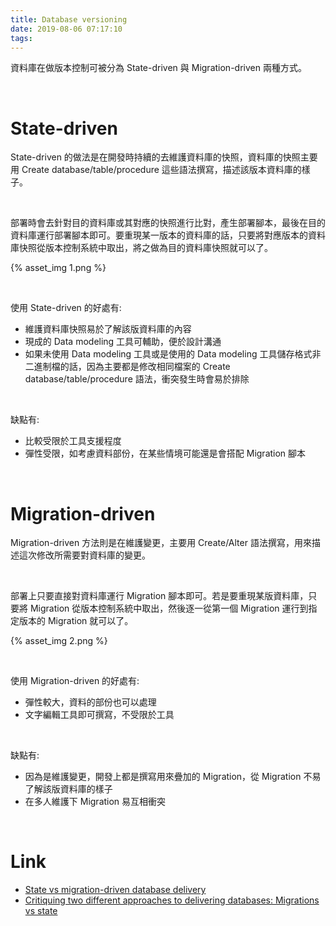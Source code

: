 ```yaml
---
title: Database versioning
date: 2019-08-06 07:17:10
tags:
---
```


資料庫在做版本控制可被分為 State-driven 與 Migration-driven 兩種方式。  

<!-- More -->

</br>


State-driven
=============

State-driven 的做法是在開發時持續的去維護資料庫的快照，資料庫的快照主要用 Create database/table/procedure 這些語法撰寫，描述該版本資料庫的樣子。

</br>


部署時會去針對目的資料庫或其對應的快照進行比對，產生部署腳本，最後在目的資料庫運行部署腳本即可。要重現某一版本的資料庫的話，只要將對應版本的資料庫快照從版本控制系統中取出，將之做為目的資料庫快照就可以了。  

{% asset_img 1.png %}

</br>


使用 State-driven 的好處有:
- 維護資料庫快照易於了解該版資料庫的內容
- 現成的 Data modeling 工具可輔助，便於設計溝通
- 如果未使用 Data modeling 工具或是使用的 Data modeling 工具儲存格式非二進制檔的話，因為主要都是修改相同檔案的 Create database/table/procedure 語法，衝突發生時會易於排除

</br>

缺點有:  
- 比較受限於工具支援程度
- 彈性受限，如考慮資料部份，在某些情境可能還是會搭配 Migration 腳本

</br>


Migration-driven
================

Migration-driven 方法則是在維護變更，主要用 Create/Alter 語法撰寫，用來描述這次修改所需要對資料庫的變更。  

</br>


部署上只要直接對資料庫運行 Migration 腳本即可。若是要重現某版資料庫，只要將 Migration 從版本控制系統中取出，然後逐一從第一個 Migration 運行到指定版本的 Migration 就可以了。

{% asset_img 2.png %}

</br>


使用 Migration-driven 的好處有:  
- 彈性較大，資料的部份也可以處理
- 文字編輯工具即可撰寫，不受限於工具

</br>


缺點有:  
- 因為是維護變更，開發上都是撰寫用來疊加的 Migration，從 Migration 不易了解該版資料庫的樣子
- 在多人維護下 Migration 易互相衝突

</br>


Link
====
* [State vs migration-driven database delivery](https://enterprisecraftsmanship.com/2015/08/18/state-vs-migration-driven-database-delivery/)
* [Critiquing two different approaches to delivering databases: Migrations vs state](http://workingwithdevs.com/delivering-databases-migrations-vs-state/)
